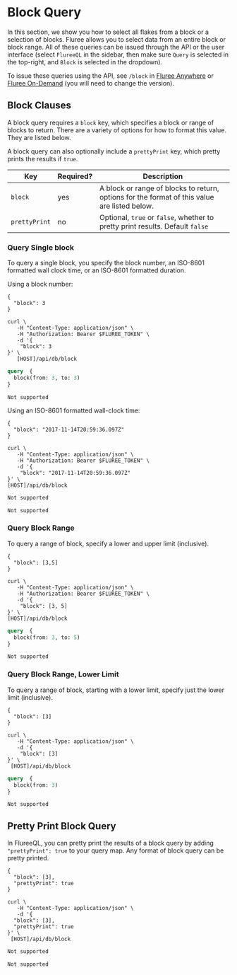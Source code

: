 # Block Query

In this section, we show you how to select all flakes from a block or a selection of blocks. Fluree allows you to select data from an entire block or block range. All of these queries can be issued through the API or the user interface (select `FlureeQL` in the sidebar, then make sure `Query` is selected in the top-right, and `Block` is selected in the dropdown).

To issue these queries using the API, see `/block` in [Fluree Anywhere](/api/downloaded-endpoints/downloaded-examples#-block) or [Fluree On-Demand](/api/hosted-endpoints) (you will need to change the version).

## Block Clauses

A block query requires a `block` key, which specifies a block or range of blocks to return. There are a variety of options for how to format this value. They are listed below.

A block query can also optionally include a `prettyPrint` key, which pretty prints the results if `true`.

Key | Required? | Description
-- | -- | --
`block` | yes | A block or range of blocks to return, options for the format of this value are listed below.
`prettyPrint` | no | Optional, `true` or `false`, whether to pretty print results. Default `false`

### Query Single block

To query a single block, you specify the block number, an ISO-8601 formatted wall clock time, or an ISO-8601 formatted duration.

Using a block number:

```flureeql
{
  "block": 3
}
```

```curl
curl \
   -H "Content-Type: application/json" \
   -H "Authorization: Bearer $FLUREE_TOKEN" \
   -d '{
    "block": 3
}' \
   [HOST]/api/db/block
```

```graphql
query  {
  block(from: 3, to: 3)
}
```

```sparql
Not supported
```

Using an ISO-8601 formatted wall-clock time:

```flureeql
{
  "block": "2017-11-14T20:59:36.097Z"
}
```

```curl
curl \
   -H "Content-Type: application/json" \
   -H "Authorization: Bearer $FLUREE_TOKEN" \
   -d '{
    "block": "2017-11-14T20:59:36.097Z"
}' \
[HOST]/api/db/block
```

```graphql
Not supported
```

```sparql
Not supported
```

### Query Block Range

To query a range of block, specify a lower and upper limit (inclusive).

```flureeql
{
  "block": [3,5]
}
```

```curl
curl \
   -H "Content-Type: application/json" \
   -H "Authorization: Bearer $FLUREE_TOKEN" \
   -d '{
    "block": [3, 5]
}' \
[HOST]/api/db/block
```

```graphql
query  {
  block(from: 3, to: 5)
}
```

```sparql
Not supported
```

### Query Block Range, Lower Limit

To query a range of block, starting with a lower limit, specify just the lower limit (inclusive).

```flureeql
{
  "block": [3]
}
```

```curl
curl \
   -H "Content-Type: application/json" \
   -d '{
    "block": [3]
}' \
 [HOST]/api/db/block
```

```graphql
query  {
  block(from: 3)
}
```

```sparql
Not supported
```

## Pretty Print Block Query

In FlureeQL, you can pretty print the results of a block query by adding `"prettyPrint": true` to your query map. Any format of block query can be pretty printed.

```flureeql
{
  "block": [3],
  "prettyPrint": true
}
```

```curl
curl \
   -H "Content-Type: application/json" \
   -d '{
  "block": [3],
  "prettyPrint": true
}' \
 [HOST]/api/db/block
```

```graphql
Not supported
```

```sparql
Not supported
```
